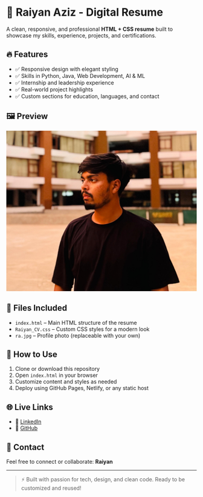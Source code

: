 # 💼 Raiyan Aziz - Digital Resume

A clean, responsive, and professional **HTML + CSS resume** built to showcase my skills, experience, projects, and certifications.

## 🔥 Features

- ✅ Responsive design with elegant styling
- ✅ Skills in Python, Java, Web Development, AI & ML
- ✅ Internship and leadership experience
- ✅ Real-world project highlights
- ✅ Custom sections for education, languages, and contact

## 🖼️ Preview

![Resume Screenshot](./ra.jpg)

## 📁 Files Included

- `index.html` – Main HTML structure of the resume  
- `Raiyan_CV.css` – Custom CSS styles for a modern look  
- `ra.jpg` – Profile photo (replaceable with your own)

## 🚀 How to Use

1. Clone or download this repository
2. Open `index.html` in your browser
3. Customize content and styles as needed
4. Deploy using GitHub Pages, Netlify, or any static host

## 🌐 Live Links

- 🔗 [LinkedIn](https://www.linkedin.com/in/raiyan-aziz-8403b9311)  
- 🔗 [GitHub](https://github.com/raiYan15)

## 📧 Contact

Feel free to connect or collaborate: **Raiyan**

---

> ⚡ Built with passion for tech, design, and clean code. Ready to be customized and reused!


